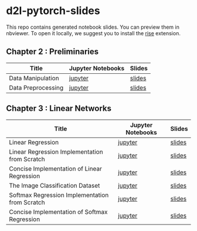 # d2l-pytorch-slides

This repo contains generated notebook slides. You can preview them in nbviewer. To open it locally, we suggest you to install the [rise](https://rise.readthedocs.io/en/stable/) extension. 



## Chapter 2 : Preliminaries

| Title                               |  Jupyter  Notebooks    |  Slides    |
| ------------------------------ | ---- | ---- |
| Data Manipulation | [jupyter](https://github.com/goldmermaid/d2l-pytorch-slides/blob/main/chapter_preliminaries/ndarray.ipynb)  | [slides](https://nbviewer.jupyter.org/format/slides/github/goldmermaid/d2l-pytorch-slides/blob/main/chapter_preliminaries/ndarray.ipynb#/) |
| Data Preprocessing | [jupyter](https://github.com/goldmermaid/d2l-pytorch-slides/blob/main/chapter_preliminaries/pandas.ipynb) | [slides](https://nbviewer.jupyter.org/format/slides/github/goldmermaid/d2l-pytorch-slides/blob/main/chapter_preliminaries/pandas.ipynb#/) |




## Chapter 3 : Linear Networks

| Title                               |  Jupyter  Notebooks    |  Slides    |
| ------------------------------ | ---- | ---- |
| Linear Regression | [jupyter](https://github.com/goldmermaid/d2l-pytorch-slides/blob/main/chapter_linear-networks/linear-regression.ipynb)  | [slides](https://nbviewer.jupyter.org/format/slides/github/goldmermaid/d2l-pytorch-slides/blob/main/chapter_linear-networks/linear-regression.ipynb#/) |
| Linear Regression Implementation from Scratch | [jupyter](https://github.com/goldmermaid/d2l-pytorch-slides/blob/main/chapter_linear-networks/linear-regression-scratch.ipynb) | [slides](https://nbviewer.jupyter.org/format/slides/github/goldmermaid/d2l-pytorch-slides/blob/main/chapter_linear-networks/linear-regression-scratch.ipynb#/) |
| Concise Implementation of Linear Regression | [jupyter](https://github.com/goldmermaid/d2l-pytorch-slides/blob/main/chapter_linear-networks/linear-regression-concise.ipynb) | [slides](https://nbviewer.jupyter.org/format/slides/github/goldmermaid/d2l-pytorch-slides/blob/main/chapter_linear-networks/linear-regression-concise.ipynb#/) |
| The Image Classification Dataset | [jupyter](https://github.com/goldmermaid/d2l-pytorch-slides/blob/main/chapter_linear-networks/image-classification-dataset.ipynb)  | [slides](https://nbviewer.jupyter.org/format/slides/github/goldmermaid/d2l-pytorch-slides/blob/main/chapter_linear-networks/image-classification-dataset.ipynb#/) |
| Softmax Regression Implementation from Scratch | [jupyter](https://github.com/goldmermaid/d2l-pytorch-slides/blob/main/chapter_linear-networks/softmax-regression-scratch.ipynb) | [slides](https://nbviewer.jupyter.org/format/slides/github/goldmermaid/d2l-pytorch-slides/blob/main/chapter_linear-networks/softmax-regression-scratch.ipynb#/) |
| Concise Implementation of Softmax Regression | [jupyter](https://github.com/goldmermaid/d2l-pytorch-slides/blob/main/chapter_linear-networks/softmax-regression-concise.ipynb) | [slides](https://nbviewer.jupyter.org/format/slides/github/goldmermaid/d2l-pytorch-slides/blob/main/chapter_linear-networks/softmax-regression-concise.ipynb#/) |

